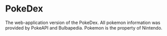 # PokeDex
The web-application version of the PokeDex. All pokemon information was provided by PokeAPI and Bulbapedia. Pokemon is the property of Nintendo.
